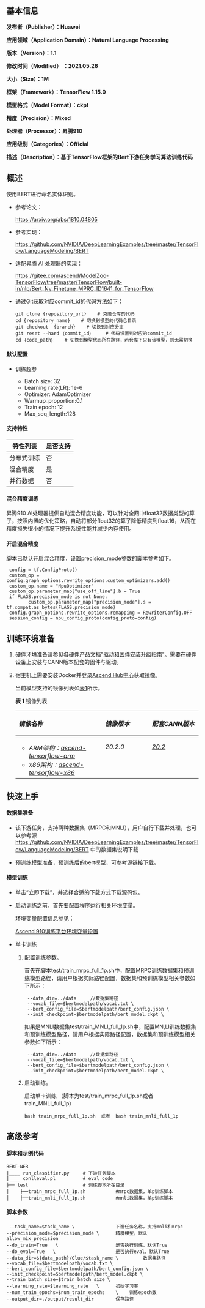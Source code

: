 ## 基本信息

**发布者（Publisher）：Huawei**

**应用领域（Application Domain）：Natural Language Processing** 

**版本（Version）：1.1**

**修改时间（Modified） ：2021.05.26**

**大小（Size）：1M**

**框架（Framework）：TensorFlow 1.15.0**

**模型格式（Model Format）：ckpt**

**精度（Precision）：Mixed**

**处理器（Processor）：昇腾910**

**应用级别（Categories）：Official**

**描述（Description）：基于TensorFlow框架的Bert下游任务学习算法训练代码** 

## 概述

使用BERT进行命名实体识别。 

- 参考论文：

    https://arxiv.org/abs/1810.04805

- 参考实现：

   https://github.com/NVIDIA/DeepLearningExamples/tree/master/TensorFlow/LanguageModeling/BERT

- 适配昇腾 AI 处理器的实现：
  
  
  https://gitee.com/ascend/ModelZoo-TensorFlow/tree/master/TensorFlow/built-in/nlp/Bert_Nv_Finetune_MPRC_ID1641_for_TensorFlow


- 通过Git获取对应commit\_id的代码方法如下：
  
    ```
    git clone {repository_url}    # 克隆仓库的代码
    cd {repository_name}    # 切换到模型的代码仓目录
    git checkout  {branch}    # 切换到对应分支
    git reset --hard ｛commit_id｝     # 代码设置到对应的commit_id
    cd ｛code_path｝    # 切换到模型代码所在路径，若仓库下只有该模型，则无需切换
    ```

#### 默认配置<a name="section91661242121611"></a>

- 训练超参

  - Batch size: 32
  - Learning rate(LR): 1e-6
  - Optimizer: AdamOptimizer
  - Warmup_proportion:0.1
  - Train epoch: 12
  - Max_seq_length:128


#### 支持特性<a name="section1899153513554"></a>

| 特性列表   | 是否支持 |
| ---------- | -------- |
| 分布式训练 | 否       |
| 混合精度   | 是       |
| 并行数据   | 否       |

#### 混合精度训练<a name="section168064817164"></a>

昇腾910 AI处理器提供自动混合精度功能，可以针对全网中float32数据类型的算子，按照内置的优化策略，自动将部分float32的算子降低精度到float16，从而在精度损失很小的情况下提升系统性能并减少内存使用。

#### 开启混合精度<a name="section20779114113713"></a>

脚本已默认开启混合精度，设置precision_mode参数的脚本参考如下。

  ```
   config = tf.ConfigProto()
   custom_op = config.graph_options.rewrite_options.custom_optimizers.add()
   custom_op.name = "NpuOptimizer"
   custom_op.parameter_map["use_off_line"].b = True
   if FLAGS.precision_mode is not None:
          custom_op.parameter_map["precision_mode"].s = tf.compat.as_bytes(FLAGS.precision_mode)
   config.graph_options.rewrite_options.remapping = RewriterConfig.OFF
   session_config = npu_config_proto(config_proto=config)
  ```


## 训练环境准备

1.  硬件环境准备请参见各硬件产品文档"[驱动和固件安装升级指南]( https://support.huawei.com/enterprise/zh/category/ai-computing-platform-pid-1557196528909)"。需要在硬件设备上安装与CANN版本配套的固件与驱动。
2.  宿主机上需要安装Docker并登录[Ascend Hub中心](https://ascendhub.huawei.com/#/detail?name=ascend-tensorflow-arm)获取镜像。

    当前模型支持的镜像列表如[表1](#zh-cn_topic_0000001074498056_table1519011227314)所示。

    **表 1** 镜像列表

    <a name="zh-cn_topic_0000001074498056_table1519011227314"></a>
    <table><thead align="left"><tr id="zh-cn_topic_0000001074498056_row0190152218319"><th class="cellrowborder" valign="top" width="47.32%" id="mcps1.2.4.1.1"><p id="zh-cn_topic_0000001074498056_p1419132211315"><a name="zh-cn_topic_0000001074498056_p1419132211315"></a><a name="zh-cn_topic_0000001074498056_p1419132211315"></a><em id="i1522884921219"><a name="i1522884921219"></a><a name="i1522884921219"></a>镜像名称</em></p>
    </th>
    <th class="cellrowborder" valign="top" width="25.52%" id="mcps1.2.4.1.2"><p id="zh-cn_topic_0000001074498056_p75071327115313"><a name="zh-cn_topic_0000001074498056_p75071327115313"></a><a name="zh-cn_topic_0000001074498056_p75071327115313"></a><em id="i1522994919122"><a name="i1522994919122"></a><a name="i1522994919122"></a>镜像版本</em></p>
    </th>
    <th class="cellrowborder" valign="top" width="27.16%" id="mcps1.2.4.1.3"><p id="zh-cn_topic_0000001074498056_p1024411406234"><a name="zh-cn_topic_0000001074498056_p1024411406234"></a><a name="zh-cn_topic_0000001074498056_p1024411406234"></a><em id="i723012493123"><a name="i723012493123"></a><a name="i723012493123"></a>配套CANN版本</em></p>
    </th>
    </tr>
    </thead>
    <tbody><tr id="zh-cn_topic_0000001074498056_row71915221134"><td class="cellrowborder" valign="top" width="47.32%" headers="mcps1.2.4.1.1 "><a name="zh-cn_topic_0000001074498056_ul81691515131910"></a><a name="zh-cn_topic_0000001074498056_ul81691515131910"></a><ul id="zh-cn_topic_0000001074498056_ul81691515131910"><li><em id="i82326495129"><a name="i82326495129"></a><a name="i82326495129"></a>ARM架构：<a href="https://ascend.huawei.com/ascendhub/#/detail?name=ascend-tensorflow-arm" target="_blank" rel="noopener noreferrer">ascend-tensorflow-arm</a></em></li><li><em id="i18233184918125"><a name="i18233184918125"></a><a name="i18233184918125"></a>x86架构：<a href="https://ascend.huawei.com/ascendhub/#/detail?name=ascend-tensorflow-x86" target="_blank" rel="noopener noreferrer">ascend-tensorflow-x86</a></em></li></ul>
    </td>
    <td class="cellrowborder" valign="top" width="25.52%" headers="mcps1.2.4.1.2 "><p id="zh-cn_topic_0000001074498056_p1450714271532"><a name="zh-cn_topic_0000001074498056_p1450714271532"></a><a name="zh-cn_topic_0000001074498056_p1450714271532"></a><em id="i72359495125"><a name="i72359495125"></a><a name="i72359495125"></a>20.2.0</em></p>
    </td>
    <td class="cellrowborder" valign="top" width="27.16%" headers="mcps1.2.4.1.3 "><p id="zh-cn_topic_0000001074498056_p18244640152312"><a name="zh-cn_topic_0000001074498056_p18244640152312"></a><a name="zh-cn_topic_0000001074498056_p18244640152312"></a><em id="i162363492129"><a name="i162363492129"></a><a name="i162363492129"></a><a href="https://support.huawei.com/enterprise/zh/ascend-computing/cann-pid-251168373/software" target="_blank" rel="noopener noreferrer">20.2</a></em></p>
    </td>
    </tr>
    </tbody>
    </table>


## 快速上手

#### 数据集准备

- 该下游任务，支持两种数据集（MRPC和MNLI），用户自行下载并处理，也可以参考源 https://github.com/NVIDIA/DeepLearningExamples/tree/master/TensorFlow/LanguageModeling/BERT 中的数据集说明下载

- 预训练模型准备，预训练后的bert模型，可参考源链接下载。


#### 模型训练<a name="section715881518135"></a>

- 单击“立即下载”，并选择合适的下载方式下载源码包。

- 启动训练之前，首先要配置程序运行相关环境变量。

  环境变量配置信息参见：

     [Ascend 910训练平台环境变量设置](https://gitee.com/ascend/ModelZoo-TensorFlow/wikis/01.%E8%AE%AD%E7%BB%83%E8%84%9A%E6%9C%AC%E8%BF%81%E7%A7%BB%E6%A1%88%E4%BE%8B/Ascend%20910%E8%AE%AD%E7%BB%83%E5%B9%B3%E5%8F%B0%E7%8E%AF%E5%A2%83%E5%8F%98%E9%87%8F%E8%AE%BE%E7%BD%AE)

- 单卡训练 

  1. 配置训练参数。

     首先在脚本test/train_mrpc_full_1p.sh中，配置MRPC训练数据集和预训练模型路径，请用户根据实际路径配置，数据集和预训练模型相关参数如下所示：

     ```
      --data_dir=../data     //数据集路径
      --vocab_file=$bertmodelpath/vocab.txt \
      --bert_config_file=$bertmodelpath/bert_config.json \
      --init_checkpoint=$bertmodelpath/bert_model.ckpt \
     ```

     如果是MNLI数据集test/train_MNLI_full_1p.sh中，配置MN,LI训练数据集和预训练模型路径，请用户根据实际路径配置，数据集和预训练模型相关参数如下所示：

     ```
      --data_dir=../data     //数据集路径
      --vocab_file=$bertmodelpath/vocab.txt \
      --bert_config_file=$bertmodelpath/bert_config.json \
      --init_checkpoint=$bertmodelpath/bert_model.ckpt \
     ```

  2. 启动训练。

     启动单卡训练 （脚本为test/train_mrpc_full_1p.sh或者train_MNLI_full_1p） 

     ```
     bash train_mrpc_full_1p.sh  或者  bash train_mnli_full_1p
     ```


## 高级参考

#### 脚本和示例代码<a name="section08421615141513"></a>

```
BERT-NER
|____ run_classifier.py	    # 下游任务脚本
|____ conlleval.pl		    # eval code
├── test                    # 训练脚本所在目录
│    ├──train_mrpc_full_1p.sh           #mrpc数据集，单p训练脚本
│    ├──train_mnli_full_1p.sh           #mnli数据集，单p训练脚本

```

#### 脚本参数<a name="section6669162441511"></a>

```
 --task_name=$task_name \               下游任务名称，支持mnli和mrpc
--precision_mode=$precision_mode \      精度模型，默认allow_mix_precision
--do_train=True   \                     是否执行训练，默认True
--do_eval=True   \                      是否执行eval，默认True
--data_dir=${data_path}/Glue/$task_name \         数据集路径
--vocab_file=$bertmodelpath/vocab.txt \
--bert_config_file=$bertmodelpath/bert_config.json \
--init_checkpoint=$bertmodelpath/bert_model.ckpt \
--train_batch_size=$train_batch_size \
--learning_rate=$learning_rate   \      初始学习率
--num_train_epochs=$num_train_epochs    \    训练epoch数
--output_dir=./output/result_dir        保存路径
```
